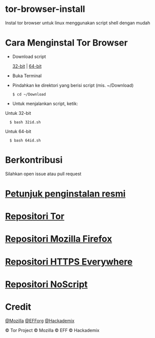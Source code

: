 # tor-browser-install
Instal tor browser untuk linux menggunakan script shell dengan mudah
# Cara Menginstal Tor Browser
- Download script 

  [32-bit](https://raw.githubusercontent.com/O7zSO31IVg/tor-browser-installer/main/script/32id.sh) | [64-bit](https://raw.githubusercontent.com/O7zSO31IVg/tor-browser-installer/main/script/64id.sh)
- Buka Terminal
- Pindahkan ke direktori yang berisi script (mis. ~/Download)

      $ cd ~/Download

- Untuk menjalankan script, ketik:

Untuk 32-bit

      $ bash 32id.sh


Untuk 64-bit

      $ bash 64id.sh

# Berkontribusi
Silahkan open issue atau pull request
# [Petunjuk penginstalan resmi](https://tb-manual.torproject.org/installation/)
# [Repositori Tor](https://gitweb.torproject.org/tor.git)
# [Repositori Mozilla Firefox](https://hg.mozilla.org/mozilla-central/)
# [Repositori HTTPS Everywhere](https://github.com/EFForg/https-everywhere/)
# [Repositori NoScript](https://github.com/hackademix/noscript)
# Credit
[@Mozilla](https://github.com/mozilla/) [@EFForg](https://github.com/EFForg) [@Hackademix](https://github.com/hackademix)


© Tor Project © Mozilla © EFF © Hackademix
